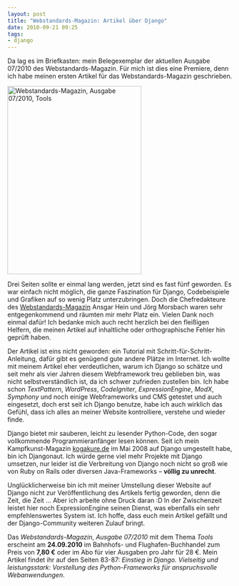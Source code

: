 ```yaml
---
layout: post
title: "Webstandards-Magazin: Artikel über Django"
date: 2010-09-21 09:25
tags: 
- django
---
```


Da lag es im Briefkasten: mein Belegexemplar der aktuellen Ausgabe 07/2010 des Webstandards-Magazin. Für mich ist dies eine Premiere, denn ich habe meinen ersten Artikel für das Webstandards-Magazin geschrieben.

<!-- more -->

<a href="http://www.webstandards-magazin.de/"><img width="300" height="421" src="/img/webstandards-magazin-tools.jpg" alt="Webstandards-Magazin, Ausgabe 07/2010, Tools" /></a>

Drei Seiten sollte er einmal lang werden, jetzt sind es fast fünf geworden. Es war einfach nicht möglich, die ganze Faszination für Django, Codebeispiele und Grafiken auf so wenig Platz unterzubringen. Doch die Chefredakteure des [Webstandards-Magazin](http://www.webstandards-magazin.de/) Ansgar Hein und Jörg Morsbach waren sehr entgegenkommend und räumten mir mehr Platz ein. Vielen Dank noch einmal dafür! Ich bedanke mich auch recht herzlich bei den fleißigen Helfern, die meinen Artikel auf inhaltliche oder orthographische Fehler hin geprüft haben.

Der Artikel ist eins nicht geworden: ein Tutorial mit Schritt-für-Schritt-Anleitung, dafür gibt es genügend gute andere Plätze im Internet. Ich wollte mit meinem Artikel eher verdeutlichen, warum ich Django so schätze und seit mehr als vier Jahren diesem Webframework treu geblieben bin, was nicht selbstverständlich ist, da ich schwer zufrieden zustellen bin. Ich habe schon <cite>TextPattern</cite>, <cite>WordPress</cite>, <cite>CodeIgniter</cite>, <cite>ExpressionEngine</cite>, <cite>ModX</cite>, <cite>Symphony</cite> und noch einige Webframeworks und CMS getestet und auch eingesetzt, doch erst seit ich Django benutze, habe ich auch wirklich das Gefühl, dass ich alles an meiner Website kontrolliere, verstehe und wieder finde.

Django bietet mir sauberen, leicht zu lesender Python-Code, den sogar vollkommende Programmieranfänger lesen können. Seit ich mein Kampfkunst-Magazin [kogakure.de](http://kogakure.de/) im Mai 2008 auf Django umgestellt habe, bin ich Djangonaut. Ich würde gerne viel mehr Projekte mit Django umsetzen, nur leider ist die Verbreitung von Django noch nicht so groß wie von Ruby on Rails oder diversen Java-Frameworks – **völlig zu unrecht**.

Unglücklicherweise bin ich mit meiner Umstellung dieser Website auf Django nicht zur Veröffentlichung des Artikels fertig geworden, denn die Zeit, die Zeit … Aber ich arbeite ohne Druck daran :D In der Zwischenzeit leistet hier noch ExpressionEngine seinen Dienst, was ebenfalls ein sehr empfehlenswertes System ist. Ich hoffe, dass euch mein Artikel gefällt und der Django-Community weiteren Zulauf bringt.

Das <cite>Webstandards-Magazin</cite>, *Ausgabe 07/2010* mit dem Thema *Tools* erscheint am **24.09.2010** im Bahnhofs- und Flughafen-Buchhandel zum Preis von **7,80 €** oder im Abo für vier Ausgaben pro Jahr für 28 €. Mein Artikel findet ihr auf den Seiten 83-87: <cite>Einstieg in Django. Vielseitig und leistungsstark: Vorstellung des Python-Frameworks für anspruchsvolle Webanwendungen</cite>.
